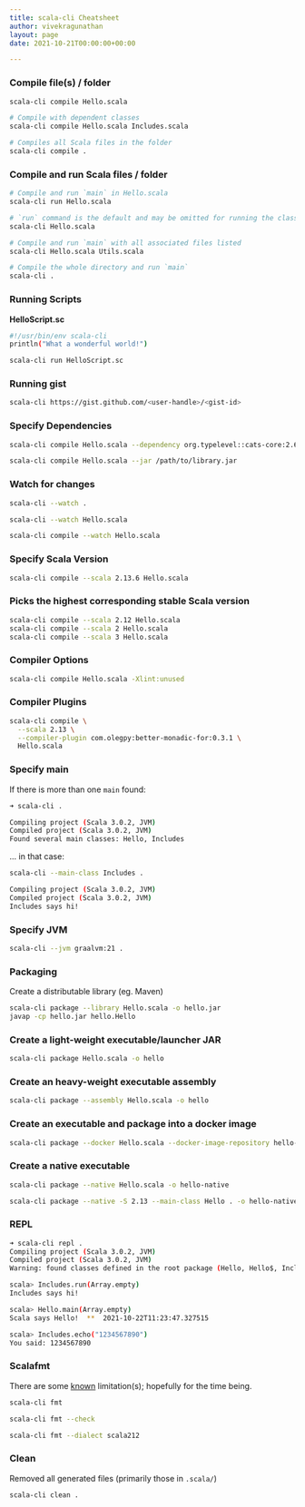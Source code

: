 ```yaml
---
title: scala-cli Cheatsheet
author: vivekragunathan
layout: page
date: 2021-10-21T00:00:00+00:00

---
```


### Compile file(s) / folder

```bash
scala-cli compile Hello.scala

# Compile with dependent classes
scala-cli compile Hello.scala Includes.scala

# Compiles all Scala files in the folder
scala-cli compile .
```

### Compile and run Scala files / folder

```bash
# Compile and run `main` in Hello.scala
scala-cli run Hello.scala

# `run` command is the default and may be omitted for running the class
scala-cli Hello.scala

# Compile and run `main` with all associated files listed
scala-cli Hello.scala Utils.scala

# Compile the whole directory and run `main`
scala-cli .
```

### Running Scripts

**HelloScript.sc**

```bash
#!/usr/bin/env scala-cli
println("What a wonderful world!")
```

```bash
scala-cli run HelloScript.sc
```

### Running gist

```bash
scala-cli https://gist.github.com/<user-handle>/<gist-id>
```

### Specify Dependencies

```bash
scala-cli compile Hello.scala --dependency org.typelevel::cats-core:2.6.1

scala-cli compile Hello.scala --jar /path/to/library.jar
```

### Watch for changes

```bash
scala-cli --watch .

scala-cli --watch Hello.scala

scala-cli compile --watch Hello.scala
```

### Specify Scala Version

```bash
scala-cli compile --scala 2.13.6 Hello.scala
```

### Picks the highest corresponding stable Scala version

```bash
scala-cli compile --scala 2.12 Hello.scala
scala-cli compile --scala 2 Hello.scala
scala-cli compile --scala 3 Hello.scala
```

### Compiler Options

```bash
scala-cli compile Hello.scala -Xlint:unused
```

### Compiler Plugins

```bash
scala-cli compile \
  --scala 2.13 \
  --compiler-plugin com.olegpy:better-monadic-for:0.3.1 \
  Hello.scala
```

### Specify main

If there is more than one `main` found:

```bash
➜ scala-cli .

Compiling project (Scala 3.0.2, JVM)
Compiled project (Scala 3.0.2, JVM)
Found several main classes: Hello, Includes
```

... in that case:

```bash
scala-cli --main-class Includes .

Compiling project (Scala 3.0.2, JVM)
Compiled project (Scala 3.0.2, JVM)
Includes says hi!
```

### Specify JVM

```bash
scala-cli --jvm graalvm:21 .
```

### Packaging

Create a distributable library (eg. Maven)

```bash
scala-cli package --library Hello.scala -o hello.jar
javap -cp hello.jar hello.Hello
```

### Create a light-weight executable/launcher JAR

```bash
scala-cli package Hello.scala -o hello
```

### Create an heavy-weight executable assembly

```bash
scala-cli package --assembly Hello.scala -o hello
```

### Create an executable and package into a docker image

```bash
scala-cli package --docker Hello.scala --docker-image-repository hello-docker
```

### Create a native executable

```bash
scala-cli package --native Hello.scala -o hello-native

scala-cli package --native -S 2.13 --main-class Hello . -o hello-native
```

### REPL

```bash
➜ scala-cli repl .
Compiling project (Scala 3.0.2, JVM)
Compiled project (Scala 3.0.2, JVM)
Warning: found classes defined in the root package (Hello, Hello$, Includes, Includes$, test, test$, test_sc, test_sc$). These will not be accessible from the REPL.

scala> Includes.run(Array.empty)
Includes says hi!

scala> Hello.main(Array.empty)
Scala says Hello!  **  2021-10-22T11:23:47.327515

scala> Includes.echo("1234567890")
You said: 1234567890
```

### Scalafmt

There are some [known](https://scala-cli.virtuslab.org/docs/commands/fmt#current-limitations) limitation(s); hopefully for the time being.

```bash
scala-cli fmt

scala-cli fmt --check

scala-cli fmt --dialect scala212
```

### Clean

Removed all generated files (primarily those in `.scala/`)

```bash
scala-cli clean .
```
